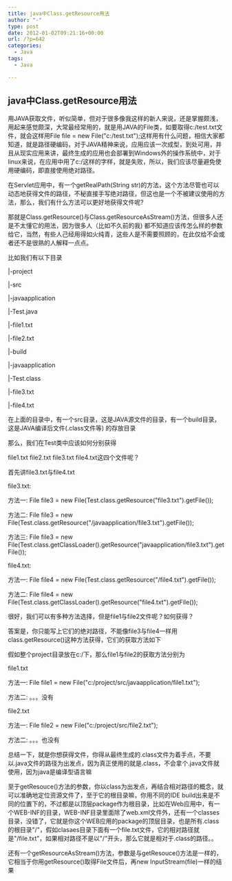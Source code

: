 ```yaml
---
title: java中Class.getResource用法
author: "-"
type: post
date: 2012-01-02T09:21:16+00:00
url: /?p=642
categories:
  - Java
tags:
  - Java

---
```

## java中Class.getResource用法
用JAVA获取文件，听似简单，但对于很多像我这样的新人来说，还是掌握颇浅，用起来感觉颇深，大常最经常用的，就是用JAVA的File类，如要取得c:/test.txt文件，就会这样用File file = new File("c:/test.txt");这样用有什么问题，相信大家都知道，就是路径硬编码，对于JAVA精神来说，应用应该一次成型，到处可用，并且从现实应用来讲，最终生成的应用也会部署到Windows外的操作系统中，对于linux来说，在应用中用了c:/这样的字样，就是失败，所以，我们应该尽量避免使用硬编码，即直接使用绝对路径。

在Servlet应用中，有一个getRealPath(String str)的方法，这个方法尽管也可以动态地获得文件的路径，不秘直接手写绝对路径，但这也是一个不被建议使用的方法，那么，我们有什么方法可以更好地获得文件呢?

那就是Class.getResource()与Class.getResourceAsStream()方法，但很多人还是不太懂它的用法，因为很多人（比如不久前的我) 都不知道应该传怎么样的参数给它，当然，有些人己经用得如火纯青，这些人是不需要照顾的，在此仅给不会或者还不是很熟的人解释一点点。

比如我们有以下目录
  
|-project
  
|-src
  
|-javaapplication
  
|-Test.java
  
|-file1.txt
  
|-file2.txt
  
|-build
  
|-javaapplication
  
|-Test.class
  
|-file3.txt
  
|-file4.txt

在上面的目录中，有一个src目录，这是JAVA源文件的目录，有一个build目录，这是JAVA编译后文件(.class文件等) 的存放目录
  
那么，我们在Test类中应该如何分别获得
  
file1.txt file2.txt file3.txt file4.txt这四个文件呢？

首先讲file3.txt与file4.txt
  
file3.txt:
  
方法一: File file3 = new File(Test.class.getResource("file3.txt").getFile());
  
方法二: File file3 = new File(Test.class.getResource("/javaapplication/file3.txt").getFile());
  
方法三: File file3 = new File(Test.class.getClassLoader().getResource("javaapplication/file3.txt").getFile());

file4.txt:
  
方法一: File file4 = new File(Test.class.getResource("/file4.txt").getFile());
  
方法二: File file4 = new File(Test.class.getClassLoader().getResource("file4.txt").getFile());

很好，我们可以有多种方法选择，但是file1与file2文件呢？如何获得？
  
答案是，你只能写上它们的绝对路径，不能像file3与file4一样用class.getResource()这种方法获得，它们的获取方法如下
  
假如整个project目录放在c:/下，那么file1与file2的获取方法分别为
  
file1.txt
  
方法一: File file1 = new File("c:/project/src/javaapplication/file1.txt");
  
方法二: 。。。没有

file2.txt
  
方法一: File file2 = new File("c:/project/src/file2.txt");
  
方法二: 。。。也没有

总结一下，就是你想获得文件，你得从最终生成的.class文件为着手点，不要以.java文件的路径为出发点，因为真正使用的就是.class，不会拿个.java文件就使用，因为java是编译型语言嘛

至于getResouce()方法的参数，你以class为出发点，再结合相对路径的概念，就可以准确地定位资源文件了，至于它的根目录嘛，你用不同的IDE build出来是不同的位置下的，不过都是以顶层package作为根目录，比如在Web应用中，有一个WEB-INF的目录，WEB-INF目录里面除了web.xml文件外，还有一个classes目录，没错了，它就是你这个WEB应用的package的顶层目录，也是所有.class的根目录"/"，假如clasaes目录下面有一个file.txt文件，它的相对路径就是"/file.txt"，如果相对路径不是以"/"开头，那么它就是相对于.class的路径。。

还有一个getResourceAsStream()方法，参数是与getResouce()方法是一样的，它相当于你用getResource()取得File文件后，再new InputStream(file)一样的结果